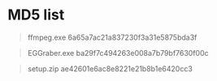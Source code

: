 #  MD5 list

> ffmpeg.exe    6a65a7ac21a837230f3a31e5875bda3f

> EGGraber.exe   ba29f7c494263e008a7b79bf7630f00c

> setup.zip   ae42601e6ac8e8221e21b8b1e6420cc3

